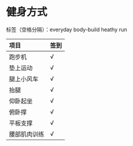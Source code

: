 ﻿# 健身方式

标签（空格分隔）：everyday body-build heathy run 



项目|签到
:---------------|:---------------
跑步机|√|
垫上运动|√|
腿上小风车|√|
抬腿|√|
仰卧起坐|√|
俯卧撑|√|
平板支撑|√|
腰部肌肉训练|√|








